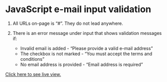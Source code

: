 # JavaScript e-mail input validation

1. All URLs on-page is “#”. They do not lead anywhere.

2. There is an error message under input that shows validation messages if:
   - Invalid email is added - “Please provide a valid e-mail address”
   - The checkbox is not marked - “You must accept the terms and conditions”
   - No email address is provided - “Email address is required”

[Click here to see live view.](https://leventportfolio.netlify.app/liveviews/js-input-validation/)